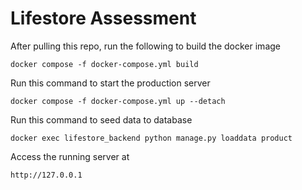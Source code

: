 # Lifestore Assessment


After pulling this repo, run the following to build the docker image
```
docker compose -f docker-compose.yml build
```

Run this command to start the production server
```
docker compose -f docker-compose.yml up --detach
```

Run this command to seed data to database
```
docker exec lifestore_backend python manage.py loaddata product
```

Access the running server at
```
http://127.0.0.1
```